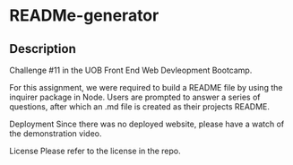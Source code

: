 # READMe-generator

## Description

Challenge #11 in the UOB Front End Web Devleopment Bootcamp.

For this assignment, we were required to build a README file by using the inquirer package in Node. Users are prompted to answer a series of questions, after which an .md file is created as their projects README.

Deployment
Since there was no deployed website, please have a watch of the demonstration video.

License
Please refer to the license in the repo.

